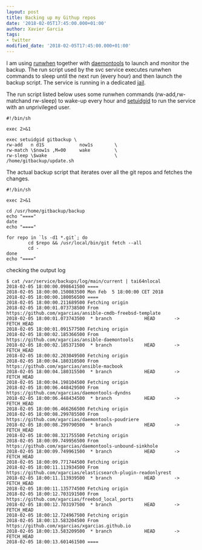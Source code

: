 ```yaml
---
layout: post
title: Backing up my Githup repos
date: '2018-02-05T17:45:00.000+01:00'
author: Xavier Garcia
tags:
- twitter
modified_date: '2018-02-05T17:45:00.000+01:00'
---
```


I am using [runwhen](http://code.dogmap.org/runwhen/) together with  [daemontools](https://cr.yp.to/daemontools.html) to launch and monitor the backup. The run script used by the svc service executes runwhen commands to sleep until the next run (every hour) and then launch the backup script. The service is running in a dedicated [jail](https://www.freebsd.org/doc/handbook/jails.html).



The run script listed below uses some runwhen commands (rw-add,rw-matchand rw-sleep) to wake-up every hour and [setuidgid](https://cr.yp.to/daemontools/setuidgid.html) to run the service with an unprivileged user.

```shell
#!/bin/sh

exec 2>&1

exec setuidgid gitbackup \
rw-add   n d1S             now1s        \
rw-match \$now1s ,M=00     wake         \
rw-sleep \$wake                         \
/home/gitbackup/update.sh
```


The actual backup script that iterates over all the git repos and fetches the changes.
```shell
#!/bin/sh

exec 2>&1

cd /usr/home/gitbackup/backup
echo "===="
date
echo "===="

for repo in `ls -d1 *.git`; do
        cd $repo && /usr/local/bin/git fetch --all
        cd -
done
echo "===="
```

checking the output log
```shell
$ cat /var/service/backups/log/main/current | tai64nlocal
2018-02-05 18:00:00.098641500 ====
2018-02-05 18:00:00.150083500 Mon Feb  5 18:00:00 CET 2018
2018-02-05 18:00:00.180056500 ====
2018-02-05 18:00:00.211689500 Fetching origin
2018-02-05 18:00:01.073738500 From https://github.com/xgarcias/ansible-cmdb-freebsd-template
2018-02-05 18:00:01.073743500  * branch            HEAD       -> FETCH_HEAD
2018-02-05 18:00:01.091577500 Fetching origin
2018-02-05 18:00:02.185366500 From https://github.com/xgarcias/ansible-daemontools
2018-02-05 18:00:02.185371500  * branch            HEAD       -> FETCH_HEAD
2018-02-05 18:00:02.203049500 Fetching origin
2018-02-05 18:00:04.180310500 From https://github.com/xgarcias/ansible-macbook
2018-02-05 18:00:04.180315500  * branch            HEAD       -> FETCH_HEAD
2018-02-05 18:00:04.198104500 Fetching origin
2018-02-05 18:00:06.448429500 From https://github.com/xgarcias/daemontools-dyndns
2018-02-05 18:00:06.448434500  * branch            HEAD       -> FETCH_HEAD
2018-02-05 18:00:06.466266500 Fetching origin
2018-02-05 18:00:08.299785500 From https://github.com/xgarcias/daemontools-poudriere
2018-02-05 18:00:08.299790500  * branch            HEAD       -> FETCH_HEAD
2018-02-05 18:00:08.321755500 Fetching origin
2018-02-05 18:00:09.749956500 From https://github.com/xgarcias/daemontools-unbound-sinkhole
2018-02-05 18:00:09.749961500  * branch            HEAD       -> FETCH_HEAD
2018-02-05 18:00:09.771744500 Fetching origin
2018-02-05 18:00:11.113934500 From https://github.com/xgarcias/elasticsearch-plugin-readonlyrest
2018-02-05 18:00:11.113939500  * branch            HEAD       -> FETCH_HEAD
2018-02-05 18:00:11.135774500 Fetching origin
2018-02-05 18:00:12.703191500 From https://github.com/xgarcias/freebsd_local_ports
2018-02-05 18:00:12.703197500  * branch            HEAD       -> FETCH_HEAD
2018-02-05 18:00:12.724967500 Fetching origin
2018-02-05 18:00:13.583204500 From https://github.com/xgarcias/xgarcias.github.io
2018-02-05 18:00:13.583209500  * branch            HEAD       -> FETCH_HEAD
2018-02-05 18:00:13.601461500 ====
```

